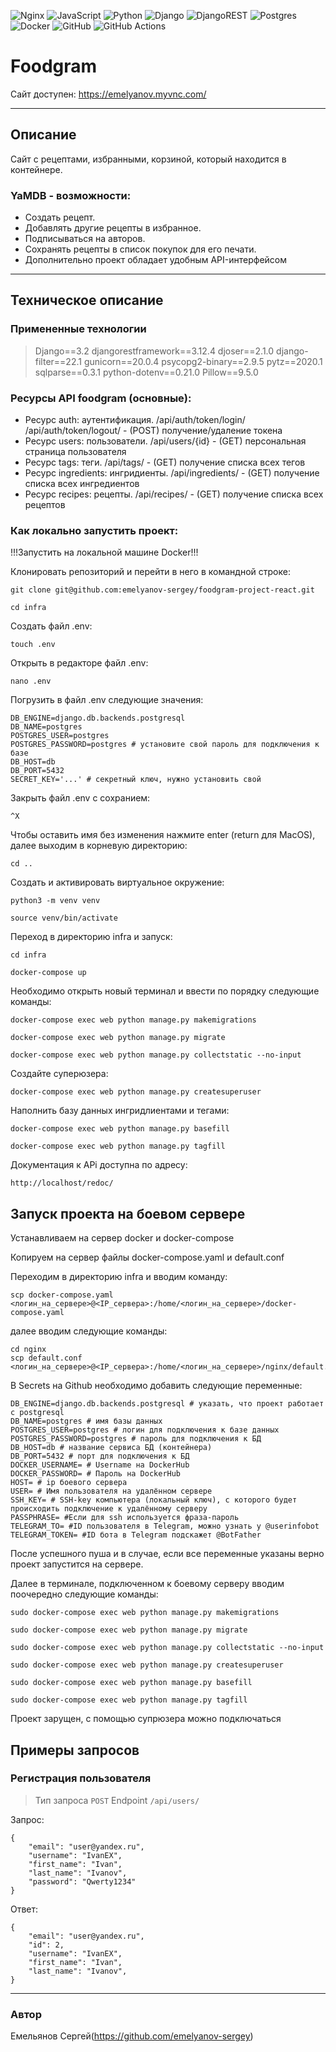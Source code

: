 ![Nginx](https://img.shields.io/badge/nginx-%23009639.svg?style=for-the-badge&logo=nginx&logoColor=white) ![JavaScript](https://img.shields.io/badge/javascript-%23323330.svg?style=for-the-badge&logo=javascript&logoColor=%23F7DF1E) ![Python](https://img.shields.io/badge/python-3670A0?style=for-the-badge&logo=python&logoColor=ffdd54) ![Django](https://img.shields.io/badge/django-%23092E20.svg?style=for-the-badge&logo=django&logoColor=white) ![DjangoREST](https://img.shields.io/badge/DJANGO-REST-ff1709?style=for-the-badge&logo=django&logoColor=white&color=ff1709&labelColor=gray) ![Postgres](https://img.shields.io/badge/postgres-%23316192.svg?style=for-the-badge&logo=postgresql&logoColor=white) ![Docker](https://img.shields.io/badge/docker-%230db7ed.svg?style=for-the-badge&logo=docker&logoColor=white) ![GitHub](https://img.shields.io/badge/github-%23121011.svg?style=for-the-badge&logo=github&logoColor=white) ![GitHub Actions](https://img.shields.io/badge/github%20actions-%232671E5.svg?style=for-the-badge&logo=githubactions&logoColor=white)
# Foodgram

Сайт доступен: https://emelyanov.myvnc.com/
_________________________________________________
## Описание
Сайт с рецептами, избранными, корзиной, который находится в контейнере.

### YaMDB - возможности:

- Создать рецепт.
- Добавлять другие рецепты в избранное.
- Подписываться на авторов.
- Сохранять рецепты в список покупок для его печати.
- Дополнительно проект обладает удобным API-интерфейсом
 
_____________________________________________________

## Техническое описание

### Примененные технологии
 > Django==3.2 
 > djangorestframework==3.12.4 
 > djoser==2.1.0 
 > django-filter==22.1 
 > gunicorn==20.0.4 
 > psycopg2-binary==2.9.5 
 > pytz==2020.1 
 > sqlparse==0.3.1 
 > python-dotenv==0.21.0 
 > Pillow==9.5.0

### Ресурсы API foodgram (основные):
- Ресурс auth: аутентификация.
/api/auth/token/login/ /api/auth/token/logout/ - (POST) получение/удаление токена
- Ресурс users: пользователи. /api/users/{id} - (GET) персональная страница пользователя
- Ресурс tags: теги. /api/tags/ - (GET) получение списка всех тегов
- Ресурс ingredients: ингридиенты. /api/ingredients/ - (GET) получение списка всех ингредиентов
- Ресурс recipes: рецепты. /api/recipes/ - (GET) получение списка всех рецептов

### Как локально запустить проект:
!!!Запустить на локальной машине Docker!!!


Клонировать репозиторий и перейти в него в командной строке:

```
git clone git@github.com:emelyanov-sergey/foodgram-project-react.git
```

```
cd infra
```

Создать файл .env:
```
touch .env
```
Открыть в редакторе файл .env:
```
nano .env
```
Погрузить в файл .env следующие значения:
```
DB_ENGINE=django.db.backends.postgresql
DB_NAME=postgres
POSTGRES_USER=postgres
POSTGRES_PASSWORD=postgres # установите свой пароль для подключения к базе
DB_HOST=db
DB_PORT=5432
SECRET_KEY='...' # секретный ключ, нужно установить свой
```
Закрыть файл .env с сохранием:
```
^X
```
Чтобы оставить имя без изменения нажмите enter (return для MacOS), далее
выходим в корневую директорию:
```
cd ..
```
Cоздать и активировать виртуальное окружение:

```
python3 -m venv venv
```

```
source venv/bin/activate
```
Переход в директорию infra и запуск:
```
cd infra
```
```
docker-compose up
```
Необходимо открыть новый терминал и ввести по порядку следующие команды:
```
docker-compose exec web python manage.py makemigrations
```
```
docker-compose exec web python manage.py migrate
```

```
docker-compose exec web python manage.py collectstatic --no-input
```
Создайте суперюзера:
```
docker-compose exec web python manage.py createsuperuser
```
Наполнить базу данных ингридлиентами и тегами:
```
docker-compose exec web python manage.py basefill
```
```
docker-compose exec web python manage.py tagfill
```

Документация к APi доступна по адресу: 
```
http://localhost/redoc/
```

## Запуск проекта на боевом сервере

Устанавливаем на сервер docker и docker-compose

Копируем на сервер файлы docker-compose.yaml и default.conf

Переходим в директорию infra и вводим команду:
```
scp docker-compose.yaml <логин_на_сервере>@<IP_сервера>:/home/<логин_на_сервере>/docker-compose.yaml
```
далее вводим следующие команды:
```
cd nginx
scp default.conf <логин_на_сервере>@<IP_сервера>:/home/<логин_на_сервере>/nginx/default.conf
```
В Secrets на Github необходимо добавить следующие переменные:
```
DB_ENGINE=django.db.backends.postgresql # указать, что проект работает с postgresql
DB_NAME=postgres # имя базы данных
POSTGRES_USER=postgres # логин для подключения к базе данных
POSTGRES_PASSWORD=postgres # пароль для подключения к БД
DB_HOST=db # название сервиса БД (контейнера) 
DB_PORT=5432 # порт для подключения к БД
DOCKER_USERNAME= # Username на DockerHub
DOCKER_PASSWORD= # Пароль на DockerHub
HOST= # ip боевого сервера
USER= # Имя пользователя на удалённом сервере
SSH_KEY= # SSH-key компьютера (локальный ключ), с которого будет происходить подключение к удалённому серверу
PASSPHRASE= #Если для ssh используется фраза-пароль
TELEGRAM_TO= #ID пользователя в Telegram, можно узнать у @userinfobot
TELEGRAM_TOKEN= #ID бота в Telegram подскажет @BotFather
```

После успешного пуша и в случае, если все переменные указаны верно проект запустится на сервере.

Далее в терминале, подключенном к боевому серверу вводим поочередно следующие команды:
```
sudo docker-compose exec web python manage.py makemigrations
```
```
sudo docker-compose exec web python manage.py migrate
```
```
sudo docker-compose exec web python manage.py collectstatic --no-input
```
```
sudo docker-compose exec web python manage.py createsuperuser
```
```
sudo docker-compose exec web python manage.py basefill
```
```
sudo docker-compose exec web python manage.py tagfill
```
Проект зарущен, с помощью супрюзера можно подключаться

## Примеры запросов
### Регистрация пользователя
>Тип запроса 
```POST```
>Endpoint 
```/api/users/```

Запрос:
```
{
    "email": "user@yandex.ru",
    "username": "IvanEX",
    "first_name": "Ivan",
    "last_name": "Ivanov",
    "password": "Qwerty1234"
}
```
Ответ:
```
{
    "email": "user@yandex.ru",
    "id": 2,
    "username": "IvanEX",
    "first_name": "Ivan",
    "last_name": "Ivanov",
}
```
______________________________________
### Автор
Емельянов Сергей(https://github.com/emelyanov-sergey)
